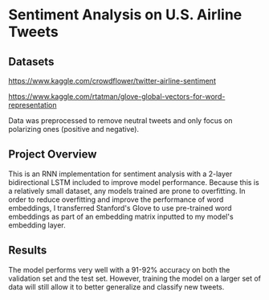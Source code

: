 # Sentiment Analysis on U.S. Airline Tweets

## Datasets

<https://www.kaggle.com/crowdflower/twitter-airline-sentiment> 

https://www.kaggle.com/rtatman/glove-global-vectors-for-word-representation

Data was preprocessed to remove neutral tweets and only focus on polarizing ones (positive and negative).

## Project Overview

This is an RNN implementation for sentiment analysis with a 2-layer bidirectional LSTM included to improve model performance. Because this is a relatively small dataset, any models trained are prone to overfitting. In order to reduce overfitting and improve the performance of word embeddings, I transferred Stanford's Glove to use pre-trained word embeddings as part of an embedding matrix inputted to my model's embedding layer.

## Results

The model performs very well with a 91-92% accuracy on both the validation set and the test set. However, training the model on a larger set of data will still allow it to better generalize and classify new tweets.
